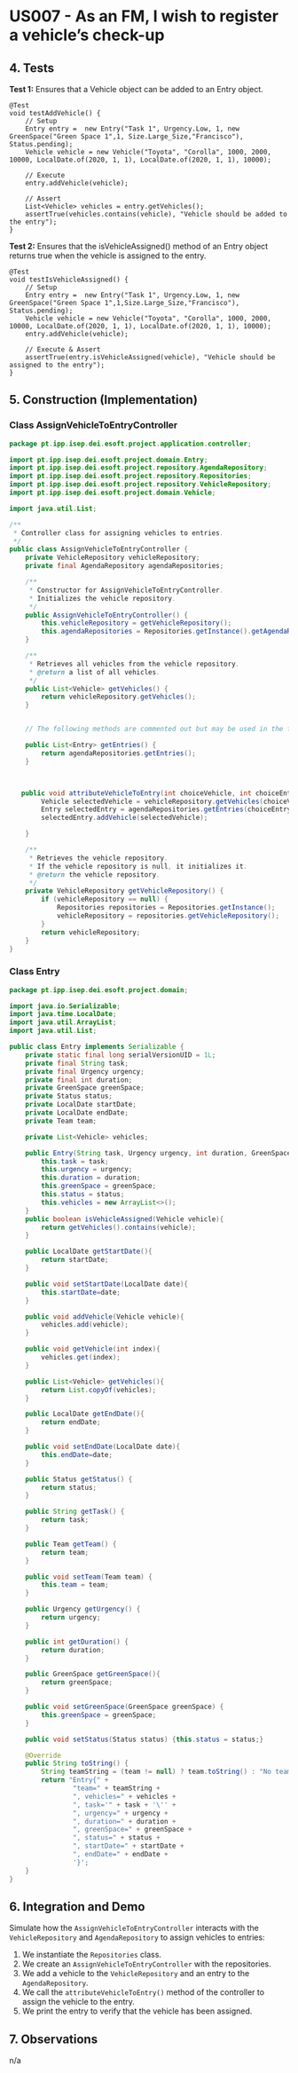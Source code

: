 # US007 - As an FM, I wish to register a vehicle’s check-up

## 4. Tests

**Test 1:** Ensures that a Vehicle object can be added to an Entry object.

    @Test
    void testAddVehicle() {
        // Setup
        Entry entry =  new Entry("Task 1", Urgency.Low, 1, new GreenSpace("Green Space 1",1, Size.Large_Size,"Francisco"), Status.pending);
        Vehicle vehicle = new Vehicle("Toyota", "Corolla", 1000, 2000, 10000, LocalDate.of(2020, 1, 1), LocalDate.of(2020, 1, 1), 10000);

        // Execute
        entry.addVehicle(vehicle);

        // Assert
        List<Vehicle> vehicles = entry.getVehicles();
        assertTrue(vehicles.contains(vehicle), "Vehicle should be added to the entry");
    }


**Test 2:** Ensures that the isVehicleAssigned() method of an Entry object returns true when the vehicle is assigned to the entry.

    @Test
    void testIsVehicleAssigned() {
        // Setup
        Entry entry =  new Entry("Task 1", Urgency.Low, 1, new GreenSpace("Green Space 1",1,Size.Large_Size,"Francisco"), Status.pending);
        Vehicle vehicle = new Vehicle("Toyota", "Corolla", 1000, 2000, 10000, LocalDate.of(2020, 1, 1), LocalDate.of(2020, 1, 1), 10000);
        entry.addVehicle(vehicle);

        // Execute & Assert
        assertTrue(entry.isVehicleAssigned(vehicle), "Vehicle should be assigned to the entry");
    }



## 5. Construction (Implementation)

### Class AssignVehicleToEntryController

```java
package pt.ipp.isep.dei.esoft.project.application.controller;

import pt.ipp.isep.dei.esoft.project.domain.Entry;
import pt.ipp.isep.dei.esoft.project.repository.AgendaRepository;
import pt.ipp.isep.dei.esoft.project.repository.Repositories;
import pt.ipp.isep.dei.esoft.project.repository.VehicleRepository;
import pt.ipp.isep.dei.esoft.project.domain.Vehicle;

import java.util.List;

/**
 * Controller class for assigning vehicles to entries.
 */
public class AssignVehicleToEntryController {
    private VehicleRepository vehicleRepository;
    private final AgendaRepository agendaRepositories;

    /**
     * Constructor for AssignVehicleToEntryController.
     * Initializes the vehicle repository.
     */
    public AssignVehicleToEntryController() {
        this.vehicleRepository = getVehicleRepository();
        this.agendaRepositories = Repositories.getInstance().getAgendaRepository();
    }

    /**
     * Retrieves all vehicles from the vehicle repository.
     * @return a list of all vehicles.
     */
    public List<Vehicle> getVehicles() {
        return vehicleRepository.getVehicles();
    }


    // The following methods are commented out but may be used in the future.

    public List<Entry> getEntries() {
        return agendaRepositories.getEntries();
    }



   public void attributeVehicleToEntry(int choiceVehicle, int choiceEntry){
        Vehicle selectedVehicle = vehicleRepository.getVehicles(choiceVehicle);
        Entry selectedEntry = agendaRepositories.getEntries(choiceEntry);
        selectedEntry.addVehicle(selectedVehicle);

    }

    /**
     * Retrieves the vehicle repository.
     * If the vehicle repository is null, it initializes it.
     * @return the vehicle repository.
     */
    private VehicleRepository getVehicleRepository() {
        if (vehicleRepository == null) {
            Repositories repositories = Repositories.getInstance();
            vehicleRepository = repositories.getVehicleRepository();
        }
        return vehicleRepository;
    }
}
```
### Class Entry

```java
package pt.ipp.isep.dei.esoft.project.domain;

import java.io.Serializable;
import java.time.LocalDate;
import java.util.ArrayList;
import java.util.List;

public class Entry implements Serializable {
    private static final long serialVersionUID = 1L;
    private final String task;
    private final Urgency urgency;
    private final int duration;
    private GreenSpace greenSpace;
    private Status status;
    private LocalDate startDate;
    private LocalDate endDate;
    private Team team;

    private List<Vehicle> vehicles;

    public Entry(String task, Urgency urgency, int duration, GreenSpace greenSpace, Status status) {
        this.task = task;
        this.urgency = urgency;
        this.duration = duration;
        this.greenSpace = greenSpace;
        this.status = status;
        this.vehicles = new ArrayList<>();
    }
    public boolean isVehicleAssigned(Vehicle vehicle){
        return getVehicles().contains(vehicle);
    }

    public LocalDate getStartDate(){
        return startDate;
    }

    public void setStartDate(LocalDate date){
        this.startDate=date;
    }

    public void addVehicle(Vehicle vehicle){
        vehicles.add(vehicle);
    }

    public void getVehicle(int index){
        vehicles.get(index);
    }

    public List<Vehicle> getVehicles(){
        return List.copyOf(vehicles);
    }

    public LocalDate getEndDate(){
        return endDate;
    }

    public void setEndDate(LocalDate date){
        this.endDate=date;
    }

    public Status getStatus() {
        return status;
    }

    public String getTask() {
        return task;
    }

    public Team getTeam() {
        return team;
    }

    public void setTeam(Team team) {
        this.team = team;
    }

    public Urgency getUrgency() {
        return urgency;
    }

    public int getDuration() {
        return duration;
    }

    public GreenSpace getGreenSpace(){
        return greenSpace;
    }

    public void setGreenSpace(GreenSpace greenSpace) {
        this.greenSpace = greenSpace;
    }

    public void setStatus(Status status) {this.status = status;}

    @Override
    public String toString() {
        String teamString = (team != null) ? team.toString() : "No team assigned";
        return "Entry{" +
                "team=" + teamString +
                ", vehicles=" + vehicles +
                ", task='" + task + '\'' +
                ", urgency=" + urgency +
                ", duration=" + duration +
                ", greenSpace=" + greenSpace +
                ", status=" + status +
                ", startDate=" + startDate +
                ", endDate=" + endDate +
                '}';
    }
}

```

## 6. Integration and Demo

Simulate how the `AssignVehicleToEntryController` interacts with the `VehicleRepository` and `AgendaRepository` to assign vehicles to entries:

1. We instantiate the `Repositories` class.
2. We create an `AssignVehicleToEntryController` with the repositories.
3. We add a vehicle to the `VehicleRepository` and an entry to the `AgendaRepository`.
4. We call the `attributeVehicleToEntry()` method of the controller to assign the vehicle to the entry.
5. We print the entry to verify that the vehicle has been assigned.
## 7. Observations

n/a